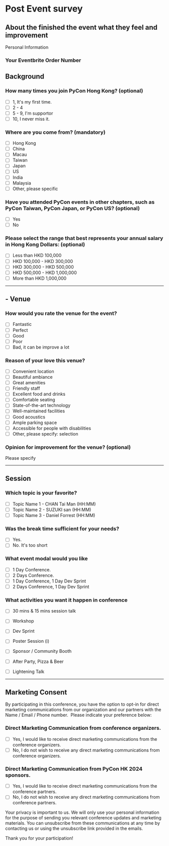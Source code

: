 # Post Event survey
## About the finished the event what they feel and improvement
Personal Information
### Your Eventbrite Order Number

## Background
###  How many times you join PyCon Hong Kong? (optional)
- [ ] 1, It's my first time.
- [ ] 2 - 4
- [ ] 5 - 9, I'm supportor
- [ ] 10, I never miss it. 
  
### Where are you come from? (mandatory)
- [ ] Hong Kong
- [ ] China
- [ ] Macau
- [ ] Taiwan
- [ ] Japan
- [ ] US
- [ ] India
- [ ] Malaysia
- [ ] Other, please specific 
  
### Have you attended PyCon events in other chapters, such as PyCon Taiwan, PyCon Japan, or PyCon US? (optional)
- [ ] Yes
- [ ] No
  
### Please select the range that best represents your annual salary in Hong Kong Dollars: (optional)
- [ ] Less than HKD 100,000
- [ ] HKD 100,000 - HKD 300,000
- [ ] HKD 300,000 - HKD 500,000
- [ ] HKD 500,000 - HKD 1,000,000
- [ ] More than HKD 1,000,000

---
## - Venue

### How would you rate the venue for the event?
- [ ] Fantastic
- [ ] Perfect
- [ ] Good
- [ ] Poor
- [ ] Bad, it can be improve a lot

### Reason of your love this venue?
-[ ] Convenient location
-[ ] Beautiful ambiance
-[ ] Great amenities
-[ ] Friendly staff
-[ ] Excellent food and drinks
-[ ] Comfortable seating
-[ ] State-of-the-art technology
-[ ] Well-maintained facilities
-[ ] Good acoustics
-[ ] Ample parking space
-[ ] Accessible for people with disabilities
-[ ] Other, please specify: selection

### Opinion for improvement for the venue? (optional)
Please specify

--- 
## Session
### Which topic is your favorite?
   
- [ ] Topic Name 1 - CHAN Tai Man (HH:MM) 
- [ ] Topic Name 2 - SUZUKI san (HH:MM) 
- [ ] Topic Name 3 - Daniel Forrest (HH:MM) 

### Was the break time sufficient for your needs?
- [ ] Yes. 
- [ ] No. It's too short
  
### What event modal would you like
- [ ] 1 Day Conference. 
- [ ] 2 Days Conference.
- [ ] 1 Day Conference, 1 Day Dev Sprint
- [ ] 2 Days Conference, 1 Day Dev Sprint

### What activities you want it happen in conference
- [ ] 30 mins & 15 mins session talk
- [ ] Workshop
- [ ] Dev Sprint
- [ ] Poster Session (i)
- [ ] Sponsor / Community Booth
- [ ] After Party, Pizza & Beer
- [ ] Lightening Talk


--- 
## Marketing Consent

By participating in this conference, you have the option to opt-in for direct marketing communications from our organization and our partners with the Name / Email / Phone number.  Please indicate your preference below:
### Direct Marketing Communication from conference organizers. 
- [ ] Yes, I would like to receive direct marketing communications from the conference organizers.
- [ ] No, I do not wish to receive any direct marketing communications from conference organizers.

### Direct Marketing Communication from PyCon HK 2024 sponsors. 
- [ ] Yes, I would like to receive direct marketing communications from the conference partners.
- [ ] No, I do not wish to receive any direct marketing communications from conference partners.

Your privacy is important to us. We will only use your personal information for the purpose of sending you relevant conference updates and marketing materials. You can unsubscribe from these communications at any time by contacting us or using the unsubscribe link provided in the emails.

Thank you for your participation!

